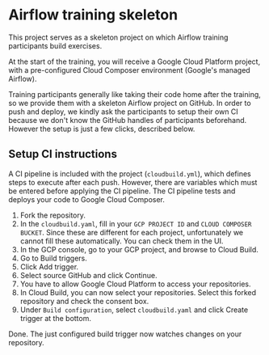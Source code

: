 # Airflow training skeleton

This project serves as a skeleton project on which Airflow training participants build exercises.

At the start of the training, you will receive a Google Cloud Platform project, with a pre-configured Cloud Composer environment (Google's managed Airflow).

Training participants generally like taking their code home after the training, so we provide them with a skeleton Airflow project on GitHub. In order to push and deploy, we kindly ask the participants to setup their own CI because we don't know the GitHub handles of participants beforehand. However the setup is just a few clicks, described below.

## Setup CI instructions

A CI pipeline is included with the project (`cloudbuild.yml`), which defines steps to execute after each push. However, there are variables which must be entered before applying the CI pipeline. The CI pipeline tests and deploys your code to Google Cloud Composer.

1. Fork the repository.
2. In the `cloudbuild.yaml`, fill in your `GCP PROJECT ID` and `CLOUD COMPOSER BUCKET`. Since these are different for each project, unfortunately we cannot fill these automatically. You can check them in the UI.
3. In the GCP console, go to your GCP project, and browse to Cloud Build.
4. Go to Build triggers.
5. Click Add trigger.
6. Select source GitHub and click Continue.
7. You have to allow Google Cloud Platform to access your repositories.
8. In Cloud Build, you can now select your repositories. Select this forked repository and check the consent box.
9. Under `Build configuration`, select `cloudbuild.yaml` and click Create trigger at the bottom.

Done. The just configured build trigger now watches changes on your repository.
